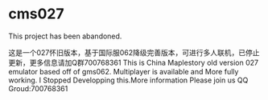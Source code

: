 # cms027 
This project has been abandoned.

这是一个027怀旧版本，基于国际服062降级完善版本，可进行多人联机，已停止更新，更多信息请加Q群700768361
This is China Maplestory old version 027 emulator based off of gms062. Multiplayer is available and More fully working. I Stopped Developping this.More information Please join us QQ Groud:700768361
